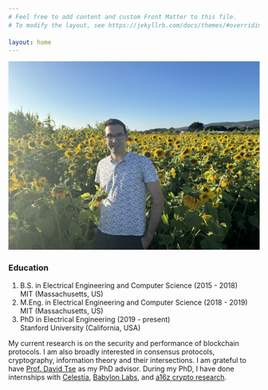 ```yaml
---
# Feel free to add content and custom Front Matter to this file.
# To modify the layout, see https://jekyllrb.com/docs/themes/#overriding-theme-defaults

layout: home
---
```


![my photo](photo.jpg)

### **Education** ###
1. B.S. in Electrical Engineering and Computer Science (2015 - 2018)<br/>
MIT (Massachusetts, US)
2. M.Eng. in Electrical Engineering and Computer Science (2018 - 2019)<br/>
MIT (Massachusetts, US)
3. PhD in Electrical Engineering (2019 - present)<br/>
Stanford University (California, USA)

My current research is on the security and performance of blockchain protocols. I am also broadly interested in consensus protocols, cryptography, information theory and their intersections. I am grateful to have [Prof. David Tse](https://tselab.stanford.edu/) as my PhD advisor. During my PhD, I have done internships with [Celestia](https://celestia.org/), [Babylon Labs](https://babylonlabs.io/), and [a16z crypto research](https://a16zcrypto.com/research/).
